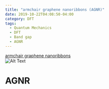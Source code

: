 ```yaml
---
title: "armchair graphene nanoribbons (AGNR)"
date: 2019-10-22T04:08:50-04:00
category: DFT
tags:
  - Quantum Mechanics
  - DFT
  - Band gap
  - AGNR
---
```


[armchair graphene nanoribbons](https://en.wikipedia.org/wiki/Graphene_nanoribbon)  
![Alt Text](https://upload.wikimedia.org/wikipedia/commons/f/fb/Cnt_gnrarm_v3.gif)



# AGNR
